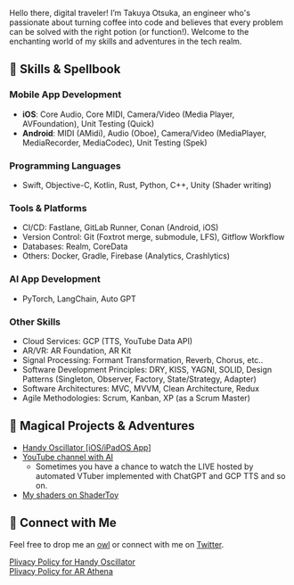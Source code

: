 Hello there, digital traveler! I’m Takuya Otsuka, an engineer who's passionate about turning coffee into code and believes that every problem can be solved with the right potion (or function!). Welcome to the enchanting world of my skills and adventures in the tech realm.

## 🚀 Skills & Spellbook

### Mobile App Development
- **iOS**: Core Audio, Core MIDI, Camera/Video (Media Player, AVFoundation), Unit Testing (Quick)
- **Android**: MIDI (AMidi), Audio (Oboe), Camera/Video (MediaPlayer, MediaRecorder, MediaCodec), Unit Testing (Spek)

### Programming Languages
- Swift, Objective-C, Kotlin, Rust, Python, C++, Unity (Shader writing)

### Tools & Platforms
- CI/CD: Fastlane, GitLab Runner, Conan (Android, iOS)
- Version Control: Git (Foxtrot merge, submodule, LFS), Gitflow Workflow
- Databases: Realm, CoreData
- Others: Docker, Gradle, Firebase (Analytics, Crashlytics)

### AI App Development
- PyTorch, LangChain, Auto GPT

### Other Skills
- Cloud Services: GCP (TTS, YouTube Data API)
- AR/VR: AR Foundation, AR Kit
- Signal Processing: Formant Transformation, Reverb, Chorus, etc..
- Software Development Principles: DRY, KISS, YAGNI, SOLID, Design Patterns (Singleton, Observer, Factory, State/Strategy, Adapter)
- Software Architectures: MVC, MVVM, Clean Architecture, Redux
- Agile Methodologies: Scrum, Kanban, XP (as a Scrum Master)

## 🧪 Magical Projects & Adventures
- [Handy Oscillator [iOS/iPadOS App]](https://apps.apple.com/jp/app/handy-oscillator/id1476836471?l=en-US)
- [YouTube channel with AI](https://www.youtube.com/@TechSmiles-sl5xi)
  - Sometimes you have a chance to watch the LIVE hosted by automated VTuber implemented with ChatGPT and GCP TTS and so on.
- [My shaders on ShaderToy](https://www.shadertoy.com/user/momie/sort=newest)


## 💌 Connect with Me
Feel free to drop me an [owl](mailto:papparapapapa@hotmail.co.jp) or connect with me on [Twitter](https://twitter.com/takuyadrums).

[Plivacy Policy for Handy Oscillator](pp.md)  
[Plivacy Policy for AR Athena](pp_ar.md)


